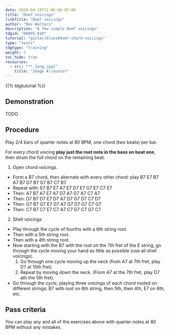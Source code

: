 ```yaml
---
date: 2020-04-19T11:06:06-07:00
title: "Dom7 voicings"
linkTitle: "Dom7 voicings"
author: "Rex Walters"
description: "A few simple Dom7 voicings"
tdgid: "D0005-010"
tutorial: "guitar/blues#dom7-chord-voicings"
type: "tests"
tdgtype: "training"
weight: 5
toc_hide: true
resources:
  - src: "**.{png,jpg}"
    title: "Image #:counter"
---
```


{{% tdgtutorial %}}


## Demonstration

TODO

## Procedure

Play 2/4 bars of quarter notes at 80 BPM, one chord (two beats) per bar.

For every chord voicing **play just the root note in the bass on beat one**, then strum the full chord on the remaining beat.

1. Open chord voicings.

  * Form a B7 chord, then alternate with every other chord: play B7 E7 B7 A7 B7 D7 B7 G7 B7 C7 B7.
  * Repeat with: E7 B7 E7 A7 E7 D7 E7 G7 E7 C7 E7
  * Then: A7 B7 A7 E7 A7 D7 A7 G7 A7 C7 A7
  * Then: D7 B7 D7 E7 D7 A7 D7 G7 D7 C7 D7
  * Then: G7 B7 G7 E7 G7 A7 G7 D7 G7 C7 G7
  * Then: C7 B7 C7 E7 C7 A7 C7 D7 C7 G7 C7

2. Shell voicings

  * Play through the cycle of fourths with a 6th string root.
  * Then with a 5th string root.
  * Then with a 4th string root.
  * Now starting with the B7 with the root on the 7th fret of the E string, go through the cycle moving your hand as little as possible (use all shell voicings).
    1. Go through one cycle moving up the neck (from A7 at 7th fret, play D7 at 10th fret).
    2. Repeat by moving *down* the neck. (From A7 at the 7th fret, play D7 ath the 5th fret).
  * Go through the cycle, playing three voicings of each chord rooted on different strings: B7 with root on 6th string, then 5th, then 4th, E7 on 6th, etc.


## Pass criteria

You can play any and all of the exercises above with quarter notes at 80 BPM without any mistakes.
